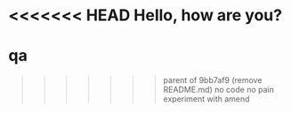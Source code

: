<<<<<<< HEAD
Hello, how are you?
=======
# qa
>>>>>>> parent of 9bb7af9 (remove README.md)
no code no pain
experiment with amend
